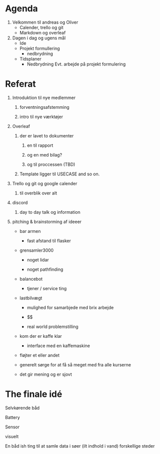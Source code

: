 # Agenda

1. Velkommen til andreas og Oliver 
   - Calender, trello og git 
   - Markdown og overleaf
2. Dagen i dag og ugens mål
   - Ide
   - Projekt formullering 
     - nedbrydning 
   - Tidsplaner 
     - Nedbrydning
       Evt. arbejde på projekt formulering



# 

# Referat

1. Introduktion til nye medlemmer
   
   1. forventningsafstemming 
   
   2. intro til nye værktøjer

2. Overleaf
   
   1. der er lavet to dokumenter
      
      1. en til rapport
      
      2. og en med bilag?
      
      3. og til proccessen (TBD)
   
   2. Template ligger til USECASE and so on. 

3. Trello og git og google calender
   
   1. til overblik over alt

4. discord
   
   1. day to day talk og information

5. pitching & brainstorming af ideeer
   
   - bar armen
     
     - fast afstand til flasker
   
   - grensamler3000
     
     - noget lidar
     
     - noget pathfinding
   
   - balancebot
     
     - tjener / service ting
   
   - lastbilvægt
     
     - mulighed for samarbjede med brix arbejde
     
     - $$$$$$
     
     - real world problemstilling
   
   - kom der er kaffe klar
     
     - interface med en kaffemaskine
   
   - fløjter et eller andet
   
   - generelt sørge for at få så meget med fra alle kurserne
   
   - det gir mening og er sjovt

# The finale idé

Selvkørende båd

Battery

Sensor

visuelt

En båd ish ting til at samle data i søer (ilt indhold i vand) forskellige steder

    

            
